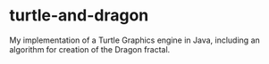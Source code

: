 # turtle-and-dragon
My implementation of a Turtle Graphics engine in Java, including an algorithm for creation of the Dragon fractal.
